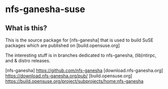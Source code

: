 nfs-ganesha-suse
================

What is this?
---------------

This is the source package for [nfs-ganesha] that is used to build 
SuSE packages which are published on [build.opensuse.org]

The interesting stuff is in branches dedicated to nfs-ganesha, (lib)ntirpc,
and & distro releases.

[nfs-ganesha] https://github.com/nfs-ganesha
[download.nfs-ganesha.org] https://download.nfs-ganesha.org/pub/
[build.opensuse.org] https://build.opensuse.org/project/subprojects/home:nfs-ganesha
